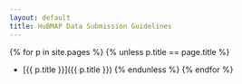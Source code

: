 ```yaml
---
layout: default
title: HuBMAP Data Submission Guidelines
---
```


{% for p in site.pages %}
{% unless p.title == page.title %}
- [{{ p.title }}]({{ p.title }})
{% endunless %}
{% endfor %}